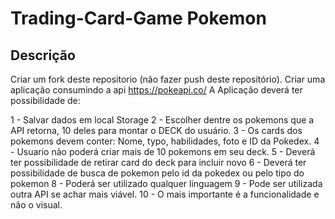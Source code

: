 # Trading-Card-Game Pokemon

## Descrição

Criar um fork deste repositorio (não fazer push deste repositório).
Criar uma aplicação consumindo a api https://pokeapi.co/
A Aplicação deverá ter possibilidade de:

1 - Salvar dados em local Storage
2 - Escolher dentre os pokemons que a API retorna, 10 deles para montar o DECK do usuário.
3 - Os cards dos pokemons devem conter: Nome, typo, habilidades, foto e ID da Pokedex.
4 - Usuario não poderá criar mais de 10 pokemons em seu deck.
5 - Deverá ter possibilidade de retirar card do deck para incluir novo
6 - Deverá ter possibilidade de busca de pokemon pelo id da pokedex ou pelo tipo do pokemon
8 - Poderá ser utilizado qualquer linguagem
9 - Pode ser utilizada outra API se achar mais viável.
10 - O mais importante é a funcionalidade e não o visual.
